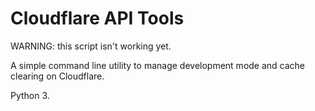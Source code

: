 # Cloudflare API Tools

WARNING: this script isn't working yet.

A simple command line utility to manage development mode and cache clearing on Cloudflare.

Python 3.
